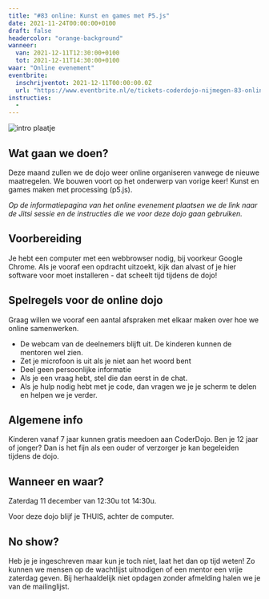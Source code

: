 ```yaml
---
title: "#83 online: Kunst en games met P5.js"
date: 2021-11-24T00:00:00+0100
draft: false
headercolor: "orange-background"
wanneer: 
  van: 2021-12-11T12:30:00+0100
  tot: 2021-12-11T14:30:00+0100
waar: "Online evenement"
eventbrite:
  inschrijventot: 2021-12-11T00:00:00.0Z
  url: "https://www.eventbrite.nl/e/tickets-coderdojo-nijmegen-83-online-kunst-en-games-met-p5js-216919139987"
instructies:
  - 
---
```


![intro plaatje](https://img.evbuc.com/https%3A%2F%2Fcdn.evbuc.com%2Fimages%2F191368679%2F187233351803%2F1%2Foriginal.20211124-132553?w=480&auto=format%2Ccompress&q=75&sharp=10&rect=0%2C0%2C2160%2C1080&s=7821e9d11ae8309c69423835bb1ce077)




## Wat gaan we doen?

<!--more-->



Deze maand zullen we de dojo weer online organiseren vanwege de nieuwe maatregelen. We bouwen voort op het onderwerp van vorige keer! Kunst en games maken met processing (p5.js). 







<em>Op de informatiepagina van het online evenement plaatsen we de link naar de Jitsi sessie en de instructies die we voor deze dojo gaan gebruiken.</em>

## Voorbereiding


Je hebt een computer met een webbrowser nodig, bij voorkeur Google Chrome. Als je vooraf een opdracht uitzoekt, kijk dan alvast of je hier software voor moet installeren - dat scheelt tijd tijdens de dojo!

## Spelregels voor de online dojo


Graag willen we vooraf een aantal afspraken met elkaar maken over hoe we online samenwerken.

 - De webcam van de deelnemers blijft uit. De kinderen kunnen de mentoren wel zien.
 - Zet je microfoon is uit als je niet aan het woord bent
 - Deel geen persoonlijke informatie
 - Als je een vraag hebt, stel die dan eerst in de chat.
 - Als je hulp nodig hebt met je code, dan vragen we je je scherm te delen en helpen we je verder.

## Algemene info


Kinderen vanaf 7 jaar kunnen gratis meedoen aan CoderDojo. Ben je 12 jaar of jonger? Dan is het fijn als een ouder of verzorger je kan begeleiden tijdens de dojo.

## Wanneer en waar?


Zaterdag 11 december van 12:30u tot 14:30u.



Voor deze dojo blijf je THUIS, achter de computer.

## No show?


Heb je je ingeschreven maar kun je toch niet, laat het dan op tijd weten! Zo kunnen we mensen op de wachtlijst uitnodigen of een mentor een vrije zaterdag geven. Bij herhaaldelijk niet opdagen zonder afmelding halen we je van de mailinglijst.

